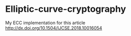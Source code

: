 # Elliptic-curve-cryptography
 My ECC implementation for this article http://dx.doi.org/10.1504/IJCSE.2018.10016054
